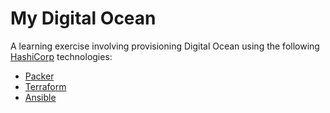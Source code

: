 # My Digital Ocean

A learning exercise involving provisioning Digital Ocean using the following [HashiCorp](https://www.hashicorp.com/) technologies:

  * [Packer](https://www.packer.io/docs/builders/digitalocean.html)
  * [Terraform](https://www.terraform.io/docs/providers/do/index.html)
  * [Ansible](https://www.packer.io/docs/provisioners/ansible-local.html)

